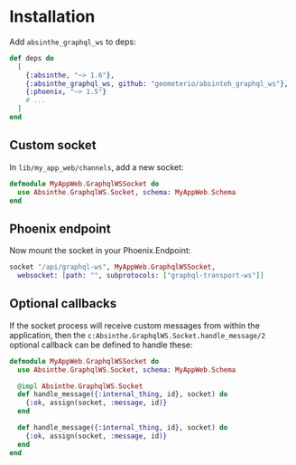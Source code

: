 # Installation

Add `absinthe_graphql_ws` to deps:

```elixir
def deps do
  [
    {:absinthe, "~> 1.6"},
    {:absinthe_graphql_ws, github: "geometerio/absinteh_graphql_ws"},
    {:phoenix, "~> 1.5"}
    # ...
  ]
end
```

## Custom socket

In `lib/my_app_web/channels`, add a new socket:

```elixir
defmodule MyAppWeb.GraphqlWSSocket do
  use Absinthe.GraphqlWS.Socket, schema: MyAppWeb.Schema
end
```

## Phoenix endpoint

Now mount the socket in your Phoenix.Endpoint:

```elixir
socket "/api/graphql-ws", MyAppWeb.GraphqlWSSocket,
  websocket: [path: "", subprotocols: ["graphql-transport-ws"]]
```

## Optional callbacks

If the socket process will receive custom messages from within the application,
then the `c:Absinthe.GraphqlWS.Socket.handle_message/2` optional callback can
be defined to handle these:

```elixir
defmodule MyAppWeb.GraphqlWSSocket do
  use Absinthe.GraphqlWS.Socket, schema: MyAppWeb.Schema

  @impl Absinthe.GraphqlWS.Socket
  def handle_message({:internal_thing, id}, socket) do
    {:ok, assign(socket, :message, id)}
  end

  def handle_message({:internal_thing, id}, socket) do
    {:ok, assign(socket, :message, id)}
  end
end
```
